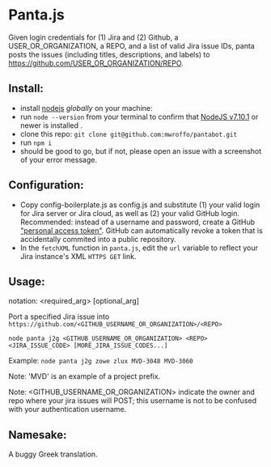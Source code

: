 # Panta.js
Given login credentials for (1) Jira and (2) Github, a USER_OR_ORGANIZATION, a REPO, and a list of valid Jira issue IDs, panta posts the issues (including titles, descriptions, and labels) to https://github.com/USER_OR_ORGANIZATION/REPO.

## Install:
* install [nodejs](https://nodejs.org/en/download/) _globally_ on your machine: 
* run `node --version` from your terminal to confirm that [NodeJS v7.10.1](https://node.green/#ES2017) or newer is installed .
* clone this repo: `git clone git@github.com:mwroffo/pantabot.git`
* run `npm i`
* should be good to go, but if not, please open an issue with a screenshot of your error message.

## Configuration:
* Copy config-boilerplate.js as config.js and substitute (1) your valid login for Jira server or Jira cloud, as well as (2) your valid GitHub login. Recommended: instead of a username and password, create a GitHub ["personal access token"](https://github.com/settings/tokens). GitHub can automatically revoke a token that is accidentally commited into a public repository.
* In the `fetchXML` function in `panta.js`, edit the `url` variable to reflect your Jira instance's XML `HTTPS GET` link.

## Usage:
notation: <required_arg> [optional_arg]

Port a specified Jira issue into `https://github.com/<GITHUB_USERNAME_OR_ORGANIZATION>/<REPO>`
  
`node panta j2g <GITHUB_USERNAME_OR_ORGANIZATION> <REPO> <JIRA_ISSUE_CODE> [MORE_JIRA_ISSUE_CODES...]`

Example: `node panta j2g zowe zlux MVD-3048 MVD-3060`

Note: 'MVD' is an example of a project prefix.

Note: <GITHUB_USERNAME_OR_ORGANIZATION> <REPO> indicate the owner and repo where your jira issues will POST; this username is not to be confused with your authentication username.

## Namesake:
A buggy Greek translation.
